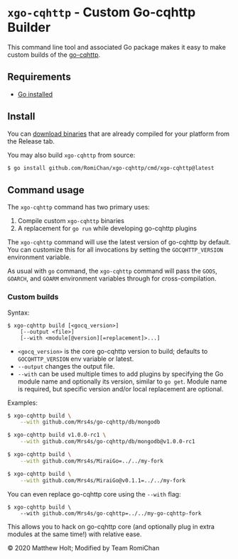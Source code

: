 `xgo-cqhttp` - Custom Go-cqhttp Builder
===============================

This command line tool and associated Go package makes it easy to make custom builds of the [go-cqhttp](https://github.com/Mrs4s/go-cqhttp).

## Requirements

- [Go installed](https://golang.org/doc/install)

## Install

You can [download binaries](https://github.com/RomiChan/xgo-cqhttp/releases) that are already compiled for your platform from the Release tab. 

You may also build `xgo-cqhttp` from source:

```bash
$ go install github.com/RomiChan/xgo-cqhttp/cmd/xgo-cqhttp@latest
```

## Command usage

The `xgo-cqhttp` command has two primary uses:

1. Compile custom `xgo-cqhttp` binaries
2. A replacement for `go run` while developing go-cqhttp plugins

The `xgo-cqhttp` command will use the latest version of go-cqhttp by default. You can customize this for all invocations by setting the `GOCQHTTP_VERSION` environment variable.

As usual with `go` command, the `xgo-cqhttp` command will pass the `GOOS`, `GOARCH`, and `GOARM` environment variables through for cross-compilation.


### Custom builds

Syntax:

```
$ xgo-cqhttp build [<gocq_version>]
    [--output <file>]
    [--with <module[@version][=replacement]>...]
```

- `<gocq_version>` is the core go-cqhttp version to build; defaults to `GOCQHTTP_VERSION` env variable or latest.
- `--output` changes the output file.
- `--with` can be used multiple times to add plugins by specifying the Go module name and optionally its version, similar to `go get`. Module name is required, but specific version and/or local replacement are optional.

Examples:

```bash
$ xgo-cqhttp build \
    --with github.com/Mrs4s/go-cqhttp/db/mongodb

$ xgo-cqhttp build v1.0.0-rc1 \
    --with github.com/Mrs4s/go-cqhttp/db/mongodb@v1.0.0-rc1

$ xgo-cqhttp build \
    --with github.com/Mrs4s/MiraiGo=../../my-fork

$ xgo-cqhttp build \
    --with github.com/Mrs4s/MiraiGo@v0.1.1=../../my-fork
```

You can even replace go-cqhttp core using the `--with` flag:

```
$ xgo-cqhttp build \
    --with github.com/Mrs4s/go-cqhttp=../../my-go-cqhttp-fork
```

This allows you to hack on go-cqhttp core (and optionally plug in extra modules at the same time!) with relative ease.

&copy; 2020 Matthew Holt; Modified by Team RomiChan

